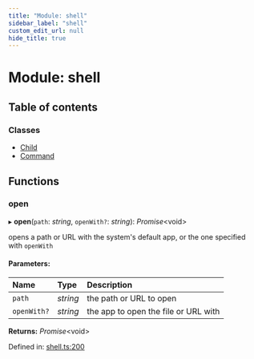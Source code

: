 ```yaml
---
title: "Module: shell"
sidebar_label: "shell"
custom_edit_url: null
hide_title: true
---
```


# Module: shell

## Table of contents

### Classes

- [Child](../classes/shell.child.md)
- [Command](../classes/shell.command.md)

## Functions

### open

▸ **open**(`path`: *string*, `openWith?`: *string*): *Promise*<void\>

opens a path or URL with the system's default app,
or the one specified with `openWith`

#### Parameters:

Name | Type | Description |
:------ | :------ | :------ |
`path` | *string* | the path or URL to open   |
`openWith?` | *string* | the app to open the file or URL with    |

**Returns:** *Promise*<void\>

Defined in: [shell.ts:200](https://github.com/tauri-apps/tauri/blob/b9cbaad4/api/src/shell.ts#L200)
